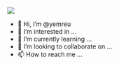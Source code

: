 ![](https://komarev.com/ghpvc/?username=yemreu&color=orange&style=plastic&label=Profile+Views)

- 👋 Hi, I’m @yemreu
- 👀 I’m interested in ...
- 🌱 I’m currently learning ...
- 💞️ I’m looking to collaborate on ...
- 📫 How to reach me ...

<!---
yemreu/yemreu is a ✨ special ✨ repository because its `README.md` (this file) appears on your GitHub profile.
You can click the Preview link to take a look at your changes.
--->
